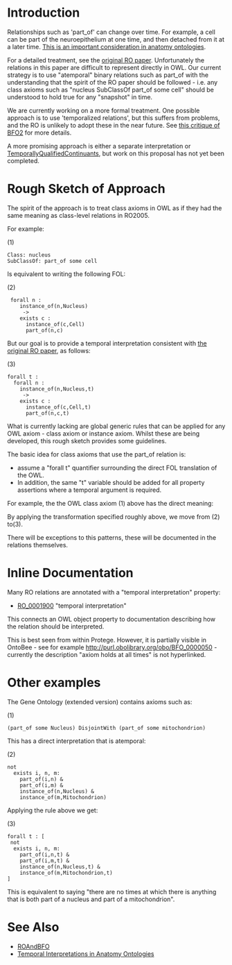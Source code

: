 # Introduction #

Relationships such as 'part\_of' can change over time. For example, a cell can be part of the neuroepithelium at one time, and then detached from it at a later time. [This is an important consideration in anatomy ontologies](https://github.com/obophenotype/uberon/wiki/Temporal-interpretation-of-relations-Design-Pattern).

For a detailed treatment, see the [original RO paper](http://genomebiology.com/2005/6/5/R46). Unfortunately the relations in this paper are difficult to represent directly in OWL. Our current strategy is to use "atemporal" binary relations such as part\_of with the understanding that the spirit of the RO paper should be followed - i.e. any class axioms such as "nucleus SubClassOf part\_of some cell" should be understood to hold true for any "snapshot" in time.

We are currently working on a more formal treatment. One possible approach is to use 'temporalized relations', but this suffers from problems, and the RO is unlikely to adopt these in the near future. See [this critique of BFO2](https://github.com/cmungall/trel-crit/raw/master/trc.pdf) for more details.

A more promising approach is either a separate interpretation or [TemporallyQualifiedContinuants](TemporallyQualifiedContinuants), but work on this proposal has not yet been completed.

# Rough Sketch of Approach #

The spirit of the approach is to treat class axioms in OWL as if they had the same meaning as class-level relations in RO2005.

For example:

(1)
```
Class: nucleus
SubClassOf: part_of some cell
```

Is equivalent to writing the following FOL:

(2)
```
 forall n :
    instance_of(n,Nucleus)
     ->
    exists c :
      instance_of(c,Cell)
      part_of(n,c)
```

But our goal is to provide a temporal interpretation consistent with [the original RO paper](http://genomebiology.com/2005/6/5/R46), as follows:

(3)
```
forall t :
  forall n :
    instance_of(n,Nucleus,t)
     ->
    exists c :
      instance_of(c,Cell,t)
      part_of(n,c,t)
```

What is currently lacking are global generic rules that can be applied for any OWL axiom - class axiom or instance axiom. Whilst these are being developed, this rough sketch provides some guidelines.

The basic idea for class axioms that use the part\_of relation is:

  * assume a "forall t" quantifier surrounding the direct FOL translation of the OWL.
  * In addition, the same "t" variable should be added for all property assertions where a temporal argument is required.

For example, the the OWL class axiom (1) above has the direct meaning:

By applying the transformation specified roughly above, we move from (2) to(3).

There will be exceptions to this patterns, these will be documented in the relations themselves.

# Inline Documentation #

Many RO relations are annotated with a "temporal interpretation" property:

  * [RO\_0001900](http://purl.obolibrary.org/obo/RO_0001900) "temporal interpretation"

This connects an OWL object property to documentation describing how the relation should be interpreted.

This is best seen from within Protege. However, it is partially visible in OntoBee - see for example http://purl.obolibrary.org/obo/BFO_0000050 - currently the description "axiom holds at all times" is not hyperlinked.

# Other examples #

The Gene Ontology (extended version) contains axioms such as:

(1)
```
(part_of some Nucleus) DisjointWith (part_of some mitochondrion)
```


This has a direct interpretation that is atemporal:

(2)
```
not
  exists i, n, m:
    part_of(i,n) &
    part_of(i,m) &
    instance_of(n,Nucleus) &
    instance_of(m,Mitochondrion)
```

Applying the rule above we get:

(3)
```
forall t : [
 not
  exists i, n, m:
    part_of(i,n,t) &
    part_of(i,m,t) &
    instance_of(n,Nucleus,t) &
    instance_of(m,Mitochondrion,t)
]
```

This is equivalent to saying "there are no times at which there is anything that is both part of a nucleus and part of a mitochondrion".

# See Also #

  * [ROAndBFO](ROAndBFO)
  * [Temporal Interpretations in Anatomy Ontologies](https://github.com/obophenotype/uberon/wiki/Temporal-interpretation-of-relations-Design-Pattern)
